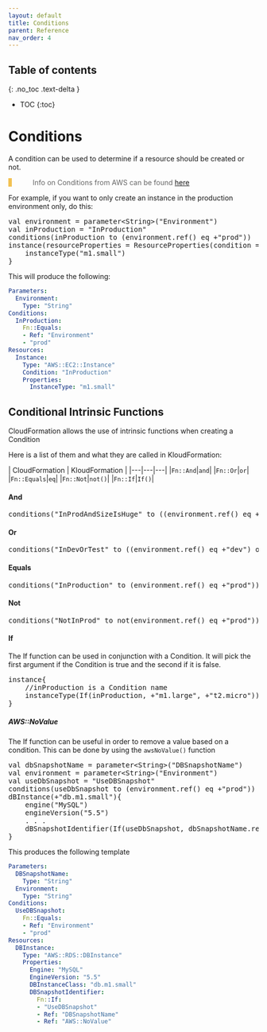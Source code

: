 ```yaml
---
layout: default
title: Conditions
parent: Reference
nav_order: 4
---
```

<script src="https://unpkg.com/kotlin-playground@1" data-selector=".kotlin"></script>
<style>
blockquote{
    color: #666;
    margin: 0;
    padding-left: 3em;
    border-left: 0.5em #f2c152 solid;
}
</style>

## Table of contents
{: .no_toc .text-delta }

* TOC
{:toc}

# Conditions

A condition can be used to determine if a resource should be created or not.

> Info on Conditions from AWS can be found [here](https://docs.aws.amazon.com/AWSCloudFormation/latest/UserGuide/conditions-section-structure.html)

For example, if you want to only create an instance in the production environment only, do this:

<pre class="kotlin" data-highlight-only>
val environment = parameter&lt;String&gt;("Environment")
val inProduction = "InProduction"
conditions(inProduction to (environment.ref() eq +"prod"))
instance(resourceProperties = ResourceProperties(condition = inProduction)){
    instanceType("m1.small")
}
</pre>

This will produce the following:

```yaml
Parameters:
  Environment:
    Type: "String"
Conditions:
  InProduction:
    Fn::Equals:
    - Ref: "Environment"
    - "prod"
Resources:
  Instance:
    Type: "AWS::EC2::Instance"
    Condition: "InProduction"
    Properties:
      InstanceType: "m1.small"
```

## Conditional Intrinsic Functions

CloudFormation allows the use of intrinsic functions when creating a Condition

Here is a list of them and what they are called in KloudFormation:

| CloudFormation | KloudFormation |
|---|---|---|
|`Fn::And`|`and`|
|`Fn::Or`|`or`|
|`Fn::Equals`|`eq`|
|`Fn::Not`|`not()`|
|`Fn::If`|`If()`|

#### And

<pre class="kotlin" data-highlight-only>
conditions("InProdAndSizeIsHuge" to ((environment.ref() eq +"prod") and (size.ref() eq +"huge")))
</pre>

#### Or

<pre class="kotlin" data-highlight-only>
conditions("InDevOrTest" to ((environment.ref() eq +"dev") or (environment.ref() eq +"test")))
</pre>

#### Equals

<pre class="kotlin" data-highlight-only>
conditions("InProduction" to (environment.ref() eq +"prod"))
</pre>

#### Not

<pre class="kotlin" data-highlight-only>
conditions("NotInProd" to not(environment.ref() eq +"prod"))
</pre>

#### If

The If function can be used in conjunction with a Condition. It will pick the first argument if the Condition is true and the second if it is false.

<pre class="kotlin" data-highlight-only>
instance{
    //inProduction is a Condition name
    instanceType(If(inProduction, +"m1.large", +"t2.micro"))
}
</pre>

##### AWS::NoValue

The If function can be useful in order to remove a value based on a condition. This can be done by using the `awsNoValue()` function

<pre class="kotlin" data-highlight-only>
val dbSnapshotName = parameter&lt;String&gt;("DBSnapshotName")
val environment = parameter&lt;String&gt;("Environment")
val useDbSnapshot = "UseDBSnapshot"
conditions(useDbSnapshot to (environment.ref() eq +"prod"))
dBInstance(+"db.m1.small"){
    engine("MySQL")
    engineVersion("5.5")
    . . .
    dBSnapshotIdentifier(If(useDbSnapshot, dbSnapshotName.ref(), awsNoValue()))
}
</pre>

This produces the following template

```yaml
Parameters:
  DBSnapshotName:
    Type: "String"
  Environment:
    Type: "String"
Conditions:
  UseDBSnapshot:
    Fn::Equals:
    - Ref: "Environment"
    - "prod"
Resources:
  DBInstance:
    Type: "AWS::RDS::DBInstance"
    Properties:
      Engine: "MySQL"
      EngineVersion: "5.5"
      DBInstanceClass: "db.m1.small"
      DBSnapshotIdentifier:
        Fn::If:
        - "UseDBSnapshot"
        - Ref: "DBSnapshotName"
        - Ref: "AWS::NoValue"
```
        